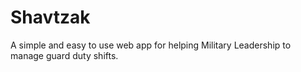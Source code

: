# Shavtzak


A simple and easy to use web app for helping Military Leadership to manage guard duty shifts.